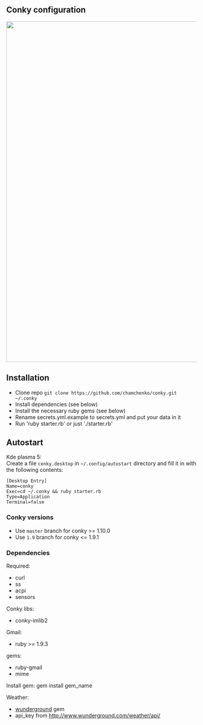 ## Conky configuration
<img src='1366x768.png' width='900px'>

## Installation
- Clone repo `git clone https://github.com/chamchenko/conky.git ~/.conky`
- Install dependencies (see below)
- Install the necessary ruby gems (see below)
- Rename secrets.yml.example to secrets.yml and put your data in it
- Run 'ruby starter.rb' or just './starter.rb'

## Autostart
Kde plasma 5:  
Create a file `conky.desktop` in `~/.config/autostart` directory and fill it in with the following contents:  
```
[Desktop Entry]
Name=conky
Exec=cd ~/.conky && ruby starter.rb
Type=Application
Terminal=false
```

### Conky versions
- Use `master` branch for conky >= 1.10.0
- Use `1.9` branch for conky <= 1.9.1

### Dependencies
Required:  
  - curl
  - ss
  - acpi
  - sensors

Conky libs:  
  - conky-imlib2

Gmail:  
  - ruby >= 1.9.3

  gems:  
  - ruby-gmail
  - mime

Install gem: gem install gem_name  

Weather:  
  - [wunderground](https://github.com/wnadeau/wunderground) gem
  - api_key from http://www.wunderground.com/weather/api/
